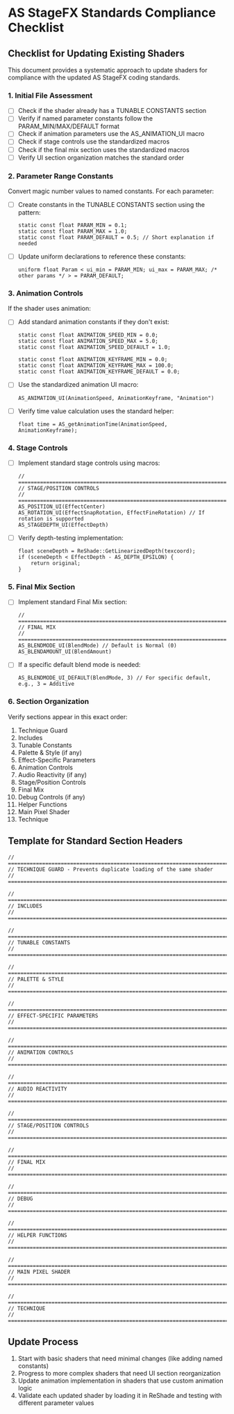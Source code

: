 # AS StageFX Standards Compliance Checklist

## Checklist for Updating Existing Shaders

This document provides a systematic approach to update shaders for compliance with the updated AS StageFX coding standards.

### 1. Initial File Assessment

- [ ] Check if the shader already has a TUNABLE CONSTANTS section
- [ ] Verify if named parameter constants follow the PARAM_MIN/MAX/DEFAULT format
- [ ] Check if animation parameters use the AS_ANIMATION_UI macro
- [ ] Check if stage controls use the standardized macros
- [ ] Check if the final mix section uses the standardized macros
- [ ] Verify UI section organization matches the standard order

### 2. Parameter Range Constants

Convert magic number values to named constants. For each parameter:

- [ ] Create constants in the TUNABLE CONSTANTS section using the pattern:
  ```hlsl
  static const float PARAM_MIN = 0.1;
  static const float PARAM_MAX = 1.0;
  static const float PARAM_DEFAULT = 0.5; // Short explanation if needed
  ```
  
- [ ] Update uniform declarations to reference these constants:
  ```hlsl
  uniform float Param < ui_min = PARAM_MIN; ui_max = PARAM_MAX; /* other params */ > = PARAM_DEFAULT;
  ```

### 3. Animation Controls

If the shader uses animation:

- [ ] Add standard animation constants if they don't exist:
  ```hlsl
  static const float ANIMATION_SPEED_MIN = 0.0;
  static const float ANIMATION_SPEED_MAX = 5.0;
  static const float ANIMATION_SPEED_DEFAULT = 1.0;
  
  static const float ANIMATION_KEYFRAME_MIN = 0.0;
  static const float ANIMATION_KEYFRAME_MAX = 100.0;
  static const float ANIMATION_KEYFRAME_DEFAULT = 0.0;
  ```
  
- [ ] Use the standardized animation UI macro:
  ```hlsl
  AS_ANIMATION_UI(AnimationSpeed, AnimationKeyframe, "Animation")
  ```

- [ ] Verify time value calculation uses the standard helper:
  ```hlsl
  float time = AS_getAnimationTime(AnimationSpeed, AnimationKeyframe);
  ```

### 4. Stage Controls

- [ ] Implement standard stage controls using macros:
  ```hlsl
  // ============================================================================
  // STAGE/POSITION CONTROLS
  // ============================================================================
  AS_POSITION_UI(EffectCenter) 
  AS_ROTATION_UI(EffectSnapRotation, EffectFineRotation) // If rotation is supported
  AS_STAGEDEPTH_UI(EffectDepth) 
  ```
  
- [ ] Verify depth-testing implementation:
  ```hlsl
  float sceneDepth = ReShade::GetLinearizedDepth(texcoord);
  if (sceneDepth < EffectDepth - AS_DEPTH_EPSILON) {
      return original;
  }
  ```

### 5. Final Mix Section

- [ ] Implement standard Final Mix section:
  ```hlsl
  // ============================================================================
  // FINAL MIX
  // ============================================================================
  AS_BLENDMODE_UI(BlendMode) // Default is Normal (0)
  AS_BLENDAMOUNT_UI(BlendAmount)
  ```

- [ ] If a specific default blend mode is needed:
  ```hlsl
  AS_BLENDMODE_UI_DEFAULT(BlendMode, 3) // For specific default, e.g., 3 = Additive
  ```

### 6. Section Organization

Verify sections appear in this exact order:

1. Technique Guard
2. Includes
3. Tunable Constants
4. Palette & Style (if any)
5. Effect-Specific Parameters
6. Animation Controls
7. Audio Reactivity (if any)
8. Stage/Position Controls
9. Final Mix
10. Debug Controls (if any)
11. Helper Functions
12. Main Pixel Shader
13. Technique

## Template for Standard Section Headers

```hlsl
// ============================================================================
// TECHNIQUE GUARD - Prevents duplicate loading of the same shader
// ============================================================================

// ============================================================================
// INCLUDES
// ============================================================================

// ============================================================================
// TUNABLE CONSTANTS
// ============================================================================

// ============================================================================
// PALETTE & STYLE
// ============================================================================

// ============================================================================
// EFFECT-SPECIFIC PARAMETERS
// ============================================================================

// ============================================================================
// ANIMATION CONTROLS
// ============================================================================

// ============================================================================
// AUDIO REACTIVITY
// ============================================================================

// ============================================================================
// STAGE/POSITION CONTROLS
// ============================================================================

// ============================================================================
// FINAL MIX
// ============================================================================

// ============================================================================
// DEBUG
// ============================================================================

// ============================================================================
// HELPER FUNCTIONS
// ============================================================================

// ============================================================================
// MAIN PIXEL SHADER
// ============================================================================

// ============================================================================
// TECHNIQUE
// ============================================================================
```

## Update Process

1. Start with basic shaders that need minimal changes (like adding named constants)
2. Progress to more complex shaders that need UI section reorganization
3. Update animation implementation in shaders that use custom animation logic
4. Validate each updated shader by loading it in ReShade and testing with different parameter values
